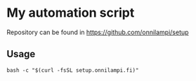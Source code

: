 # My automation script

Repository can be found in https://github.com/onnilampi/setup

## Usage

`bash -c "$(curl -fsSL setup.onnilampi.fi)"`
